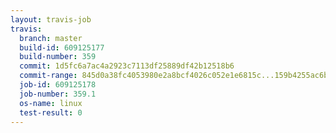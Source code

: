 ```yaml
---
layout: travis-job
travis:
  branch: master
  build-id: 609125177
  build-number: 359
  commit: 1d5fc6a7ac4a2923c7113df25889df42b12518b6
  commit-range: 845d0a38fc4053980e2a8bcf4026c052e1e6815c...159b4255ac6b2e021f4ce164f33055badac89dfd
  job-id: 609125178
  job-number: 359.1
  os-name: linux
  test-result: 0
---
```

